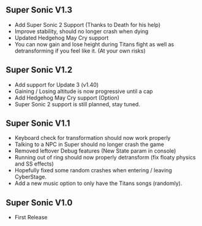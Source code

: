 ## Super Sonic V1.3
- Add Super Sonic 2 Support (Thanks to Death for his help)
- Improve stability, should no longer crash when dying
- Updated Hedgehog May Cry support
- You can now gain and lose height during Titans fight as well as detransforming if you feel like it. (At your own risks)

## Super Sonic V1.2
- Add support for Update 3 (v1.40)
- Gaining / Losing altitude is now progressive until a cap
- Add Hedgehog May Cry support (Option)
- Super Sonic 2 support is still planned, stay tuned.

## Super Sonic V1.1
- Keyboard check for transformation should now work properly
- Talking to a NPC in Super should no longer crash the game
- Removed leftover Debug features (New State param in console)
- Running out of ring should now properly detransform (fix floaty physics and SS effects)
- Hopefully fixed some random crashes when entering / leaving CyberStage.
- Add a new music option to only have the Titans songs (randomly).

## Super Sonic V1.0
- First Release
